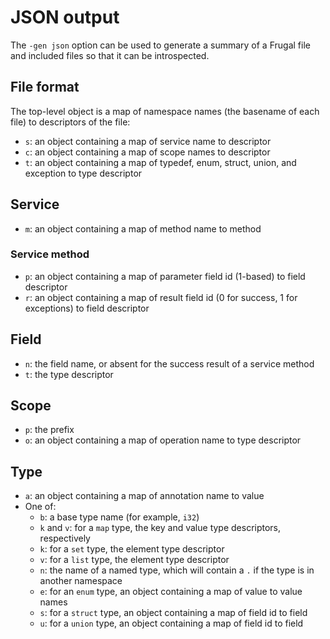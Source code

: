 # JSON output
The `-gen json` option can be used to generate a summary of a Frugal file and
included files so that it can be introspected.

## File format
The top-level object is a map of namespace names (the basename of each file) to
descriptors of the file:
* `s`: an object containing a map of service name to descriptor
* `c`: an object containing a map of scope names to descriptor
* `t`: an object containing a map of typedef, enum, struct, union, and exception to type descriptor

## Service
* `m`: an object containing a map of method name to method

### Service method
* `p`: an object containing a map of parameter field id (1-based) to field descriptor
* `r`: an object containing a map of result field id (0 for success, 1 for exceptions) to field descriptor

## Field
* `n`: the field name, or absent for the success result of a service method
* `t`: the type descriptor

## Scope
* `p`: the prefix
* `o`: an object containing a map of operation name to type descriptor

## Type
* `a`: an object containing a map of annotation name to value
* One of:
    * `b`: a base type name (for example, `i32`)
    * `k` and `v`: for a `map` type, the key and value type descriptors, respectively
    * `k`: for a `set` type, the element type descriptor
    * `v`: for a `list` type, the element type descriptor
    * `n`: the name of a named type, which will contain a `.` if the type is in another namespace
    * `e`: for an `enum` type, an object containing a map of value to value names
    * `s`: for a `struct` type, an object containing a map of field id to field
    * `u`: for a `union` type, an object containing a map of field id to field

